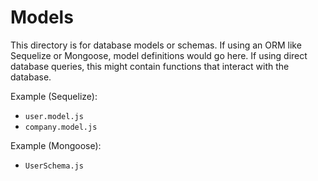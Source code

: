 # Models

This directory is for database models or schemas.
If using an ORM like Sequelize or Mongoose, model definitions would go here.
If using direct database queries, this might contain functions that interact with the database.

Example (Sequelize):
- `user.model.js`
- `company.model.js`

Example (Mongoose):
- `UserSchema.js`
